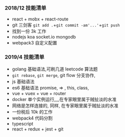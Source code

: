 ### 2018/12 技能清单

- react + mobx + react-route
- git 三剑客 `git add .`+`git commit -am'...'`+`git push`
- 找到一份 3k 工作
- nodejs koa socket.io mongodb
- webpack3 自定义配置

### 2019/4 技能清单

- golang 基础语法,可刷几道 leetcode 算法题
- `git rebase`, `git merge`, git flow 分支协作,
- js 基础语法
- es6 基础语法 promise, => , this, class,
- vue + vuex + vue + router
- docker 单个实例运行,,,,在专家眼里属于贼扯淡的水准
- 网络是怎样连接的, 同样, 在专家眼里属于贼扯淡的水准
- 一份税后 10k 的工作
- webpack4 代码分割
- typescript
- react + redux + jest + git
